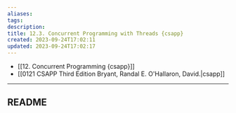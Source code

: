 ```yaml
---
aliases: 
tags: 
description:
title: 12.3. Concurrent Programming with Threads {csapp}
created: 2023-09-24T17:02:11
updated: 2023-09-24T17:02:17
---
```

- [[12. Concurrent Programming {csapp}]]
- [[0121 CSAPP Third Edition Bryant, Randal E. O'Hallaron, David.|csapp]]
___
## README

